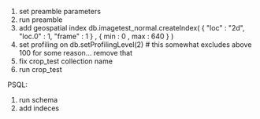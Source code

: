 1. set preamble parameters
2. run preamble
3. add geospatial index 
db.imagetest_normal.createIndex( { "loc" : "2d", "loc.0" : 1, "frame" : 1 } , { min : 0 , max :  640 } )
4. set profiling on db.setProfilingLevel(2) # this somewhat excludes above 100 for some reason... remove that
5. fix crop_test collection name
6. run crop_test

PSQL:
1. run schema
2. add indeces

